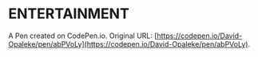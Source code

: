 # ENTERTAINMENT

A Pen created on CodePen.io. Original URL: [https://codepen.io/David-Opaleke/pen/abPVoLy](https://codepen.io/David-Opaleke/pen/abPVoLy).

